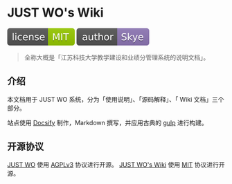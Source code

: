 # JUST WO's Wiki

![license](README/license.svg) ![author](README/author-Skye-8F77B5.svg)

> 全称大概是「江苏科技大学教学建设和业绩分管理系统的说明文档」。

## 介绍

本文档用于 JUST WO 系统，分为「使用说明」、「源码解释」、「 Wiki 文档」三个部分。

站点使用 [Docsify](https://github.com/docsifyjs/docsify) 制作，Markdown 撰写，并应用古典的 [gulp](https://github.com/gulpjs/gulp) 进行构建。

## 开源协议

[JUST WO](https://github.com/JUST-NC/work-order-system-fe) 使用 [AGPLv3](https://github.com/JUST-NC/work-order-system-fe/blob/master/LICENSE) 协议进行开源。
[JUST WO's Wiki](https://github.com/JUST-NC/work-order-system-wiki) 使用 [MIT](https://github.com/JUST-NC/work-order-system-wiki/blob/master/LICENSE) 协议进行开源。
